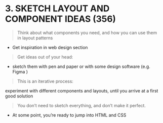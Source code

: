 # 3. SKETCH LAYOUT AND COMPONENT IDEAS (356)

> Think about what components you need, and how you can use them in layout patterns

- Get inspiration in web design section

> Get ideas out of your head:

- sketch them with pen and paper or with some design software (e.g. Figma )

> This is an iterative process:

experiment with different components and layouts, until you arrive at a first good solution

> You don’t need to sketch everything, and don’t make it perfect.

- At some point, you’re ready to jump into HTML and CSS
